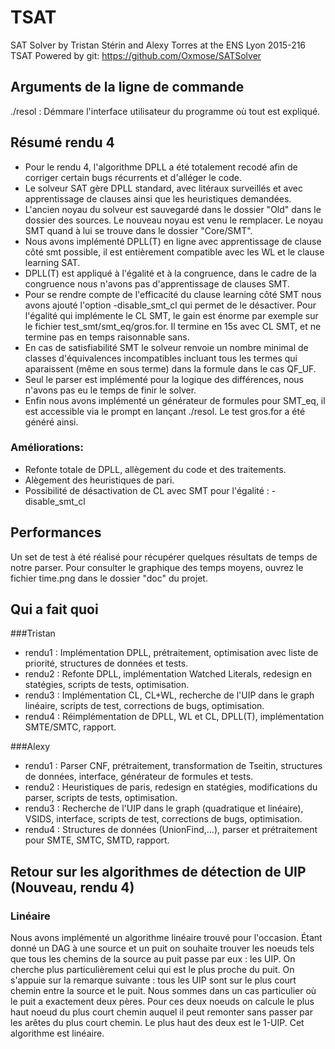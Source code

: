 # TSAT
SAT Solver by Tristan Stérin and Alexy Torres at the ENS Lyon 2015-216
TSAT
Powered by git: https://github.com/Oxmose/SATSolver

## Arguments de la ligne de commande
./resol : Démmare l'interface utilisateur du programme où tout est expliqué.

## Résumé rendu 4
- Pour le rendu 4, l'algorithme DPLL a été totalement recodé afin de corriger certain bugs récurrents et d'alléger le code.
- Le solveur SAT gère DPLL standard, avec litéraux surveillés et avec apprentissage de clauses ainsi que les heuristiques demandées.                      
- L'ancien noyau du solveur est sauvegardé dans le dossier "Old" dans le dossier des sources. Le nouveau noyau est venu le remplacer. Le noyau SMT quand à lui se trouve dans le dossier "Core/SMT".                       
- Nous avons implémenté DPLL(T) en ligne avec apprentissage de clause côté smt possible, il est entièrement compatible avec les WL et le clause learning SAT.
- DPLL(T) est appliqué à l'égalité et à la congruence, dans le cadre de la congruence nous n'avons pas d'apprentissage de clauses SMT.   
- Pour se rendre compte de l'efficacité du clause learning côté SMT nous avons ajouté l'option -disable_smt_cl qui permet de le désactiver. Pour l'égalité qui implémente le CL SMT, le gain est énorme par exemple sur le fichier test_smt/smt_eq/gros.for. Il termine en 15s avec CL SMT, et ne termine pas en temps raisonnable sans.  
- En cas de satisfiabilité SMT le solveur renvoie un nombre minimal de classes d'équivalences incompatibles incluant tous les termes qui aparaissent (même en sous terme) dans la formule dans le cas QF_UF.
- Seul le parser est implémenté pour la logique des différences, nous n'avons pas eu le temps de finir le solver.    
- Enfin nous avons implémenté un générateur de formules pour SMT_eq, il est accessible via le prompt en lançant ./resol. Le test gros.for a été généré ainsi.

### Améliorations:
- Refonte totale de DPLL, allègement du code et des traitements.
- Alègement des heuristiques de pari.
- Possibilité de désactivation de CL avec SMT pour l'égalité : -disable_smt_cl

## Performances
Un set de test à été réalisé pour récupérer quelques résultats de temps de notre parser. Pour consulter le graphique des temps moyens, ouvrez le fichier time.png dans le dossier "doc" du projet.

## Qui a fait quoi
###Tristan
* rendu1 : Implémentation DPLL, prétraitement, optimisation avec liste de priorité, structures de données et tests.
* rendu2 : Refonte DPLL, implémentation Watched Literals, redesign en statégies, scripts de tests, optimisation.
* rendu3 : Implémentation CL, CL+WL, recherche de l'UIP dans le graph linéaire, scripts de test, corrections de bugs, optimisation.
* rendu4 : Réimplémentation de DPLL, WL et CL, DPLL(T), implémentation SMTE/SMTC, rapport.

###Alexy
* rendu1 : Parser CNF, prétraitement, transformation de Tseitin, structures de données, interface, générateur de formules et tests.
* rendu2 : Heuristiques de paris, redesign en statégies, modifications du parser, scripts de tests, optimisation.
* rendu3 : Recherche de l'UIP dans le graph (quadratique et linéaire), VSIDS, interface, scripts de test, corrections de bugs, optimisation.
* rendu4 : Structures de données (UnionFind,...), parser et prétraitement pour SMTE, SMTC, SMTD, rapport.

## Retour sur les algorithmes de détection de UIP (Nouveau, rendu 4)
### Linéaire
Nous avons implémenté un algorithme linéaire trouvé pour l'occasion. Étant donné un DAG à une source et un puit on souhaite trouver les noeuds tels que tous les chemins de la source au puit passe par eux : les UIP. On cherche plus particulièrement celui qui est le plus proche du puit.
On s'appuie sur la remarque suivante : tous les UIP sont sur le plus court chemin entre la source et le puit.
Nous sommes dans un cas particulier où le puit a exactement deux pères. Pour ces deux noeuds on calcule le plus haut noeud du plus court chemin auquel il peut remonter sans passer par les arêtes du plus court chemin. Le plus haut des deux est le 1-UIP. Cet algorithme est linéaire.
